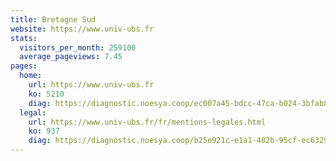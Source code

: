 ```yaml
---
title: Bretagne Sud
website: https://www.univ-ubs.fr
stats:
  visitors_per_month: 259100
  average_pageviews: 7.45
pages:
  home: 
    url: https://www.univ-ubs.fr
    ko: 5210
    diag: https://diagnostic.noesya.coop/ec007a45-bdcc-47ca-b024-3bfab8cd8be4
  legal: 
    url: https://www.univ-ubs.fr/fr/mentions-legales.html
    ko: 937
    diag: https://diagnostic.noesya.coop/b25e921c-e1a1-482b-95cf-ec632930d633
---
```

